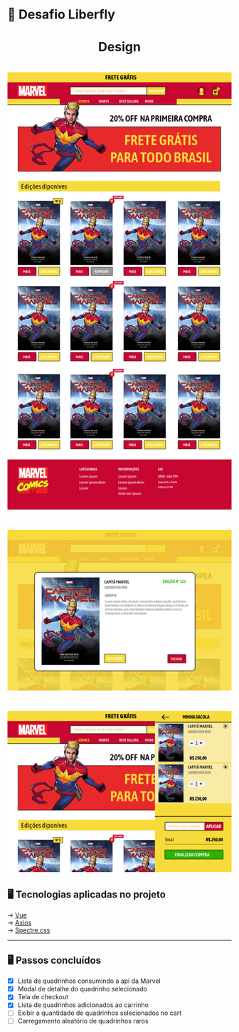 # :scroll: Desafio Liberfly
<h1 align="center">
   Design
</h1>
<h1 align="center">
   <img src=".github/layout-home.jpg" alt="Homepage">
</h1>

<h1 align="center">
   <img src=".github/layout-modal.jpg" alt="modal">
</h1>

<h1 align="center">
   <img src=".github/layout-checkout.jpg" alt="checkout">
</h1>

<h2 >
  🖥️ Tecnologias aplicadas no projeto
</h2>

&rarr; <a href="https://vuejs.org/">Vue</a> <br>
&rarr; <a href="https://www.npmjs.com/package/vue-axios">Axios</a> <br>
&rarr; <a href="https://picturepan2.github.io/spectre/">Spectre.css</a> <br>


------------

<h2 >
  🖥️ Passos concluídos
</h2>

- [x] Lista de quadrinhos consumindo a api da Marvel
- [x] Modal de detalhe do quadrinho selecionado
- [x] Tela de checkout
- [x] Lista de quadrinhos adicionados ao carrinho
- [ ] Exibir a quantidade de quadrinhos selecionados no cart
- [ ] Carregamento aleatório de quadrinhos raros
